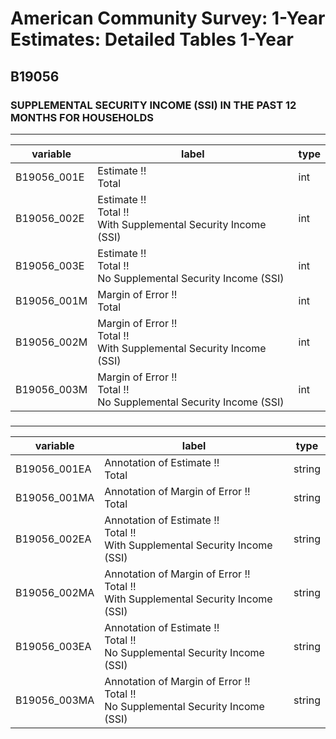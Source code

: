 # American Community Survey: 1-Year Estimates: Detailed Tables 1-Year

## B19056

### SUPPLEMENTAL SECURITY INCOME (SSI) IN THE PAST 12 MONTHS FOR HOUSEHOLDS

___

| variable | label | type |
| ----- | ----- | ----- |
| B19056_001E | Estimate !!<br>Total | int |
| B19056_002E | Estimate !!<br>Total !!<br>With Supplemental Security Income (SSI) | int |
| B19056_003E | Estimate !!<br>Total !!<br>No Supplemental Security Income (SSI) | int |
| B19056_001M | Margin of Error !!<br>Total | int |
| B19056_002M | Margin of Error !!<br>Total !!<br>With Supplemental Security Income (SSI) | int |
| B19056_003M | Margin of Error !!<br>Total !!<br>No Supplemental Security Income (SSI) | int |
### 

___

| variable | label | type |
| ----- | ----- | ----- |
| B19056_001EA | Annotation of Estimate !!<br>Total | string |
| B19056_001MA | Annotation of Margin of Error !!<br>Total | string |
| B19056_002EA | Annotation of Estimate !!<br>Total !!<br>With Supplemental Security Income (SSI) | string |
| B19056_002MA | Annotation of Margin of Error !!<br>Total !!<br>With Supplemental Security Income (SSI) | string |
| B19056_003EA | Annotation of Estimate !!<br>Total !!<br>No Supplemental Security Income (SSI) | string |
| B19056_003MA | Annotation of Margin of Error !!<br>Total !!<br>No Supplemental Security Income (SSI) | string |

